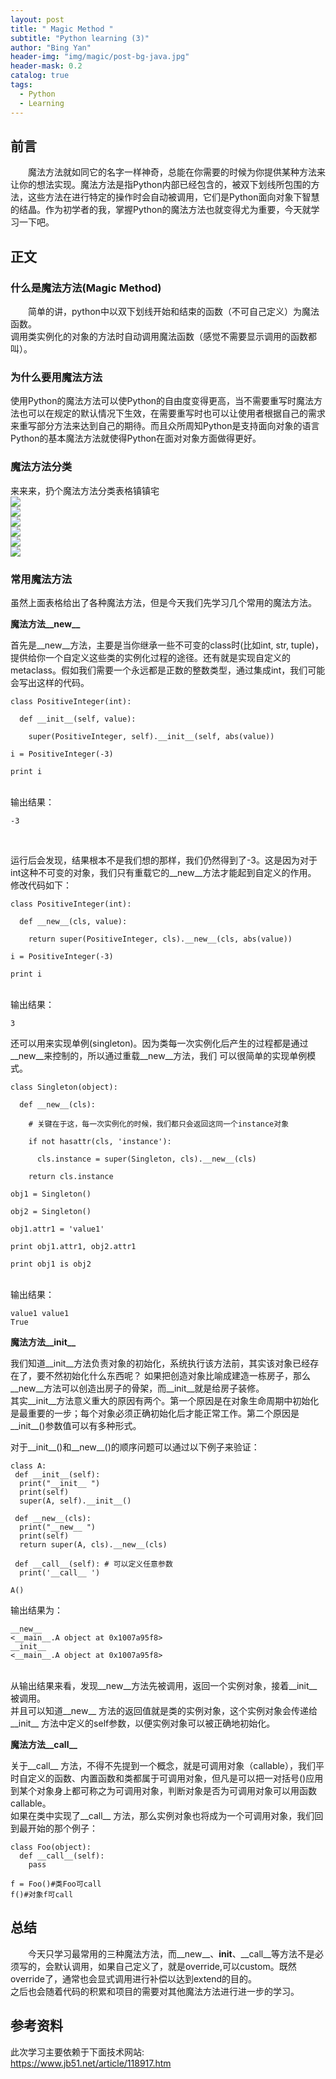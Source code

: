 ```yaml
---
layout: post
title: " Magic Method "
subtitle: "Python learning (3)"
author: "Bing Yan"
header-img: "img/magic/post-bg-java.jpg"
header-mask: 0.2
catalog: true
tags:
  - Python
  - Learning
---
```

## 前言

&ensp;&ensp;&ensp;&ensp;魔法方法就如同它的名字一样神奇，总能在你需要的时候为你提供某种方法来让你的想法实现。魔法方法是指Python内部已经包含的，被双下划线所包围的方法，这些方法在进行特定的操作时会自动被调用，它们是Python面向对象下智慧的结晶。作为初学者的我，掌握Python的魔法方法也就变得尤为重要，今天就学习一下吧。

## 正文
### 什么是魔法方法(Magic Method)

&ensp;&ensp;&ensp;&ensp;简单的讲，python中以双下划线开始和结束的函数（不可自己定义）为魔法函数。<br/>
调用类实例化的对象的方法时自动调用魔法函数（感觉不需要显示调用的函数都叫）。

### 为什么要用魔法方法

使用Python的魔法方法可以使Python的自由度变得更高，当不需要重写时魔法方法也可以在规定的默认情况下生效，在需要重写时也可以让使用者根据自己的需求来重写部分方法来达到自己的期待。而且众所周知Python是支持面向对象的语言Python的基本魔法方法就使得Python在面对对象方面做得更好。


### 魔法方法分类

来来来，扔个魔法方法分类表格镇镇宅
<br/>
![](/img/magic/mm-1.png)
<br/>
![](/img/magic/mm-2.png)
<br/>
![](/img/magic/mm-3.png)
<br/>
![](/img/magic/mm-4.png)
<br/>
![](/img/magic/mm-5.png)
<br/>
![](/img/magic/mm-6.png)
<br/>


### 常用魔法方法

虽然上面表格给出了各种魔法方法，但是今天我们先学习几个常用的魔法方法。
<br/>

**魔法方法__new__**

首先是__new__方法，主要是当你继承一些不可变的class时(比如int, str, tuple)， 提供给你一个自定义这些类的实例化过程的途径。还有就是实现自定义的metaclass。假如我们需要一个永远都是正数的整数类型，通过集成int，我们可能会写出这样的代码。

```
class PositiveInteger(int):

  def __init__(self, value):

    super(PositiveInteger, self).__init__(self, abs(value))

i = PositiveInteger(-3)

print i
```
<br/>
输出结果：<br/>

```
-3
```
<br/>

运行后会发现，结果根本不是我们想的那样，我们仍然得到了-3。这是因为对于int这种不可变的对象，我们只有重载它的__new__方法才能起到自定义的作用。
<br/>
修改代码如下：
<br/>

```
class PositiveInteger(int):

  def __new__(cls, value):

    return super(PositiveInteger, cls).__new__(cls, abs(value))

i = PositiveInteger(-3)

print i
```
<br/>
输出结果：<br/>

```
3
```
还可以用来实现单例(singleton)。因为类每一次实例化后产生的过程都是通过__new__来控制的，所以通过重载__new__方法，我们 可以很简单的实现单例模式。
<br/>
```
class Singleton(object):

  def __new__(cls):

    # 关键在于这，每一次实例化的时候，我们都只会返回这同一个instance对象

    if not hasattr(cls, 'instance'):

      cls.instance = super(Singleton, cls).__new__(cls)

    return cls.instance

obj1 = Singleton()

obj2 = Singleton()

obj1.attr1 = 'value1'

print obj1.attr1, obj2.attr1

print obj1 is obj2
```

<br/>
输出结果：<br/>

```
value1 value1
True
```

**魔法方法__init__**

我们知道__init__方法负责对象的初始化，系统执行该方法前，其实该对象已经存在了，要不然初始化什么东西呢？
如果把创造对象比喻成建造一栋房子，那么__new__方法可以创造出房子的骨架，而__init__就是给房子装修。<br/>
其实__init__方法意义重大的原因有两个。第一个原因是在对象生命周期中初始化是最重要的一步；每个对象必须正确初始化后才能正常工作。第二个原因是__init__()参数值可以有多种形式。<br/>

对于__init__()和__new__()的顺序问题可以通过以下例子来验证：

```
class A:
 def __init__(self):
  print("__init__ ")
  print(self)
  super(A, self).__init__()
 
 def __new__(cls):
  print("__new__ ")
  print(self)
  return super(A, cls).__new__(cls)
 
 def __call__(self): # 可以定义任意参数
  print('__call__ ')
 
A()
```
输出结果为：<br/>
```
__new__ 
<__main__.A object at 0x1007a95f8>
__init__ 
<__main__.A object at 0x1007a95f8>
```
<br/>
从输出结果来看，发现__new__方法先被调用，返回一个实例对象，接着__init__ 被调用。<br/>
并且可以知道__new__ 方法的返回值就是类的实例对象，这个实例对象会传递给__init__ 方法中定义的self参数，以便实例对象可以被正确地初始化。<br/>

**魔法方法__call__**

关于__call__ 方法，不得不先提到一个概念，就是可调用对象（callable），我们平时自定义的函数、内置函数和类都属于可调用对象，但凡是可以把一对括号()应用到某个对象身上都可称之为可调用对象，判断对象是否为可调用对象可以用函数 callable。<br/>
如果在类中实现了__call__ 方法，那么实例对象也将成为一个可调用对象，我们回到最开始的那个例子：

```
class Foo(object): 
  def __call__(self): 
    pass
  
f = Foo()#类Foo可call 
f()#对象f可call 
```

## 总结
&ensp;&ensp;&ensp;&ensp;今天只学习最常用的三种魔法方法，而__new__、__init__、__call__等方法不是必须写的，会默认调用，如果自己定义了，就是override,可以custom。既然override了，通常也会显式调用进行补偿以达到extend的目的。<br/> 
之后也会随着代码的积累和项目的需要对其他魔法方法进行进一步的学习。<br/> 

## 参考资料
此次学习主要依赖于下面技术网站:<br/> 
https://www.jb51.net/article/118917.htm <br/>
